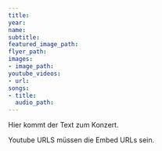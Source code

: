 ```yaml
---
title: 
year: 
name: 
subtitle: 
featured_image_path: 
flyer_path: 
images:
- image_path: 
youtube_videos:
- url:
songs:
- title:
  audio_path:
---
```


Hier kommt der Text zum Konzert.

Youtube URLS müssen die Embed URLs sein.
